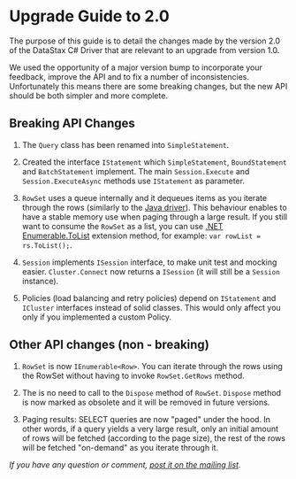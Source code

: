 # Upgrade Guide to 2.0

The purpose of this guide is to detail the changes made by the version 2.0 of the DataStax C# Driver that are relevant to an upgrade from version 1.0.

We used the opportunity of a major version bump to incorporate your feedback, improve the API and to fix a number of inconsistencies. Unfortunately this means there are some breaking changes, but the new API should be both simpler and more complete.

## Breaking API Changes

1. The `Query` class has been renamed into `SimpleStatement`.

1. Created the interface `IStatement` which `SimpleStatement`, `BoundStatement` and `BatchStatement` implement.
The main `Session.Execute` and `Session.ExecuteAsync` methods use `IStatement` as parameter.

1. `RowSet` uses a queue internally and it dequeues items as you iterate through the rows (similarly to the [Java driver](1)).
This behaviour enables to have a stable memory use when paging through a large result.
If you still want to consume the `RowSet` as a list, you can use [.NET Enumerable.ToList](2) extension method, for example: `var rowList = rs.ToList();`.

1. `Session` implements `ISession` interface, to make unit test and mocking easier. `Cluster.Connect` now returns a `ISession` (it will still be a `Session` instance).

1. Policies (load balancing and retry policies) depend on `IStatement` and `ICluster` interfaces instead of solid classes.
This would only affect you only if you implemented a custom Policy.


## Other API changes (non - breaking)

1. `RowSet` is now `IEnumerable<Row>`. You can iterate through the rows using the RowSet without having to invoke `RowSet.GetRows` method.

1. The is no need to call to the `Dispose` method of `RowSet`. `Dispose` method is now marked as obsolete and it will be removed in future versions.

1. Paging results: SELECT queries are now "paged" under the hood. In other words, if a query yields a very large result, only an initial amount of rows will be fetched (according to the page size), the rest of the rows will be fetched "on-demand" as you iterate through it.

_If you have any question or comment, [post it on the mailing list](3)._


[1]: https://github.com/datastax/java-driver
[2]: http://msdn.microsoft.com/en-us/library/vstudio/bb342261(v=vs.100).aspx "Enumerable.ToList<TSource> Method"
[3]: https://groups.google.com/a/lists.datastax.com/forum/#!forum/csharp-driver-user "DataStax C# driver for Cassandra mailing list" 